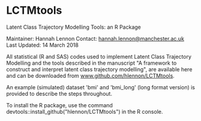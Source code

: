 # LCTMtools

Latent Class Trajectory Modelling Tools: an R Package

Maintainer: Hannah Lennon
Contact: hannah.lennon@manchester.ac.uk
Last Updated: 14 March 2018

All statistical (R and SAS) codes used to implement Latent Class Trajectory Modelling and the tools described in the manuscript "A framework to construct and interpret latent class trajectory modelling", are available here and can be downloaded from www.github.com/hlennon/LCTMtools.

An example (simulated) dataset 'bmi' and 'bmi_long' (long format version) is provided to describe the steps throughout.

To install the R package, use the command 
devtools::install_github("hlennon/LCTMtools")
in the R console.
